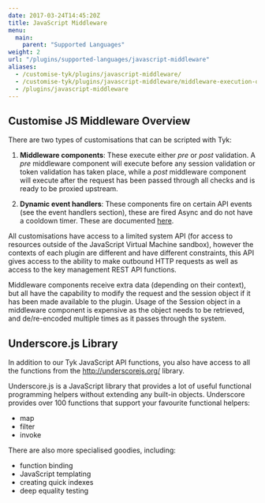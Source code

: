```yaml
---
date: 2017-03-24T14:45:20Z
title: JavaScript Middleware
menu:
  main:
    parent: "Supported Languages"
weight: 2
url: "/plugins/supported-languages/javascript-middleware"
aliases:
  - /customise-tyk/plugins/javascript-middleware/
  - /customise-tyk/plugins/javascript-middleware/middleware-execution-order/
  - /plugins/javascript-middleware
---
```


## <a name="customise"></a>Customise JS Middleware Overview

There are two types of customisations that can be scripted with Tyk:

1.  **Middleware components**: These execute either *pre* or *post* validation. A *pre* middleware component will execute before any session validation or token validation has taken place, while a *post* middleware component will execute after the request has been passed through all checks and is ready to be proxied upstream.

2.  **Dynamic event handlers**: These components fire on certain API events (see the event handlers section), these are fired Async and do not have a cooldown timer. These are documented [here](/basic-config-and-security/report-monitor-trigger-events/webhooks/#setup-with-api).

All customisations have access to a limited system API (for access to resources outside of the JavaScript Virtual Machine sandbox), however the contexts of each plugin are different and have different constraints, this API gives access to the ability to make outbound HTTP requests as well as access to the key management REST API functions.

Middleware components receive extra data (depending on their context), but all have the capability to modify the request and the session object if it has been made available to the plugin. Usage of the Session object in a middleware component is expensive as the object needs to be retrieved, and de/re-encoded multiple times as it passes through the system.

## Underscore.js Library

In addition to our Tyk JavaScript API functions, you also have access to all the functions from the http://underscorejs.org/ library.

Underscore.js is a JavaScript library that provides a lot of useful functional programming helpers without extending any built-in objects. Underscore provides over 100 functions that support your favourite functional helpers: 

* map
* filter
* invoke

There are also more specialised goodies, including: 

* function binding
* JavaScript templating
* creating quick indexes
* deep equality testing
